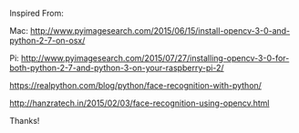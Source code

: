 Inspired From:

Mac: http://www.pyimagesearch.com/2015/06/15/install-opencv-3-0-and-python-2-7-on-osx/

Pi: http://www.pyimagesearch.com/2015/07/27/installing-opencv-3-0-for-both-python-2-7-and-python-3-on-your-raspberry-pi-2/

https://realpython.com/blog/python/face-recognition-with-python/

http://hanzratech.in/2015/02/03/face-recognition-using-opencv.html

Thanks!
